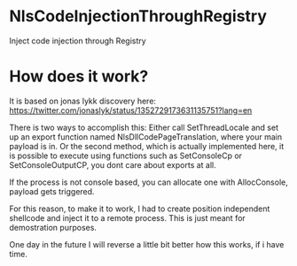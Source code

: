 # NlsCodeInjectionThroughRegistry
 Inject code injection through Registry 
# How does it work?
It is based on jonas lykk discovery here: https://twitter.com/jonaslyk/status/1352729173631135751?lang=en

There is two ways to accomplish this: 
Either call SetThreadLocale and set up an export function named NlsDllCodePageTranslation, where your main payload is in.
Or the second method, which is actually implemented here, it is possible to execute using functions such as SetConsoleCp  or SetConsoleOutputCP, you dont care about exports at all.

If the process is not console based, you can allocate one with AllocConsole, payload gets triggered.

For this reason, to make it to work, I had to create position independent shellcode and inject it to a remote process.
This is just meant for demostration purposes.

One day in the future I will reverse a little bit better how this works, if i have time.

